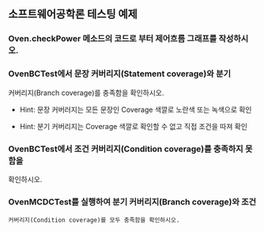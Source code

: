 ## 소프트웨어공학론 테스팅 예제

### Oven.checkPower 메소드의 코드로 부터 제어흐름 그래프를 작성하시오.

### OvenBCTest에서 문장 커버리지(Statement coverage)와 분기
   커버리지(Branch coverage)를 충족함을 확인하시오.

 - Hint: 문장 커버러지는 모든 문장인 Coverage 색깔로 노란색 또는 녹색으로 확인

 - Hint: 분기 커버리지는 Coverage 색깔로 확인할 수 없고 직접 조건을 따져 확인


### OvenBCTest에서 조건 커버리지(Condition coverage)를 충족하지 못함을
   확인하시오.

### OvenMCDCTest를 실행하여 분기 커버리지(Branch coverage)와 조건
    커버리지(Condition coverage)를 모두 충족함을 확인하시오.